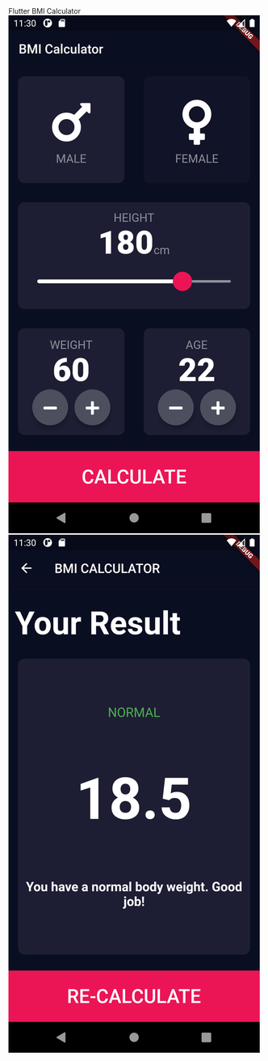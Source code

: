 <html>
<head>
Flutter BMI Calculator
</head>
<body>
<img src="images/s1.png"/>
<img src="images/s2.png"/>
</body>
</html>